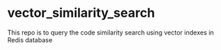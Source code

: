 # vector_similarity_search
This repo is to query the code similarity search using vector indexes in Redis database
